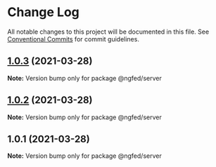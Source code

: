# Change Log

All notable changes to this project will be documented in this file.
See [Conventional Commits](https://conventionalcommits.org) for commit guidelines.

## [1.0.3](https://github.com/tangyongzhan/demo-lernajs/compare/v1.0.2...v1.0.3) (2021-03-28)

**Note:** Version bump only for package @ngfed/server





## [1.0.2](https://github.com/tangyongzhan/demo-lernajs/compare/v1.0.1...v1.0.2) (2021-03-28)

**Note:** Version bump only for package @ngfed/server





## 1.0.1 (2021-03-28)

**Note:** Version bump only for package @ngfed/server
